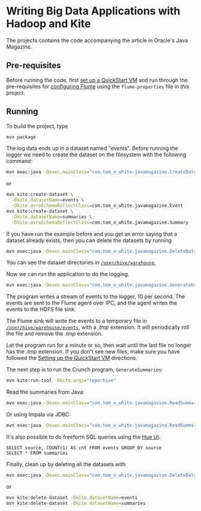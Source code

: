 Writing Big Data Applications with Hadoop and Kite
==================================================

The projects contains the code accompanying the article in
Oracle's Java Magazine.

## Pre-requisites

Before running the code, first
[set up a QuickStart VM](https://github.com/kite-sdk/kite-examples#setting-up-the-quickstart-vm)
and run through the pre-requisites for [configuring Flume](https://github.com/kite-sdk/kite-examples/tree/master/logging#pre-requisites)
using the `flume.properties` file in *this* project.

## Running

To build the project, type

```bash
mvn package
```

The log data ends up in a dataset named "events". Before running the logger we need
to create the dataset on the filesystem with the following command:

```bash
mvn exec:java -Dexec.mainClass="com.tom_e_white.javamagazine.CreateDatasets" -Dexec.args="repo:hive"
```

or

```bash
mvn kite:create-dataset \
  -Dkite.datasetName=events \
  -Dkite.avroSchemaReflectClass=com.tom_e_white.javamagazine.Event
mvn kite:create-dataset \
  -Dkite.datasetName=summaries \
  -Dkite.avroSchemaReflectClass=com.tom_e_white.javamagazine.Summary
```

If you have run the example before and you get an error saying
that a dataset already exists, then you can delete the
datasets by running

```bash
mvn exec:java -Dexec.mainClass="com.tom_e_white.javamagazine.DeleteDatasets" -Dexec.args="repo:hive"
```

You can see the dataset directories in [`/user/hive/warehouse`](http://localhost:8888/filebrowser/#/user/hive/warehouse),

Now we can run the application to do the logging.

```bash
mvn exec:java -Dexec.mainClass="com.tom_e_white.javamagazine.GenerateEvents"
```

The program writes a stream of events to the logger,
10 per second. The events are sent to the Flume agent
over IPC, and the agent writes the events to the HDFS file sink.

The Flume sink will write the events to a temporary file in
[`/user/hive/warehouse/events`](http://localhost:8888/filebrowser/#/user/hive/warehouse//events),
with a _.tmp_ extension. It will periodically roll the file
and remove the _.tmp_ extension.

Let the program run for a minute or so, then wait until the
last file no longer has the _.tmp_ extension. If you don't see
new files, make sure you have followed the [Setting up the QuickStart VM](https://github.com/kite-sdk/kite-examples#setting-up-the-quickstart-vm)
directions.

The next step is to run the Crunch program, `GenerateSummaries`:

```bash
mvn kite:run-tool -Dkite.args="repo:hive"
```

Read the summaries from Java:

```bash
mvn exec:java -Dexec.mainClass="com.tom_e_white.javamagazine.ReadSummaries" -Dexec.args="repo:hive"
```

Or using Impala via JDBC:

```bash
mvn exec:java -Dexec.mainClass="com.tom_e_white.javamagazine.ReadSummariesJdbc"
```

It's also possible to do freeform SQL queries using the
[Hue UI](http://localhost:8888/impala/execute/).

```
SELECT source, COUNT(1) AS cnt FROM events GROUP BY source
SELECT * FROM summaries
```

Finally, clean up by deleting all the datasets with

```bash
mvn exec:java -Dexec.mainClass="com.tom_e_white.javamagazine.DeleteDatasets" -Dexec.args="repo:hive"
```

or

```bash
mvn kite:delete-dataset -Dkite.datasetName=events
mvn kite:delete-dataset -Dkite.datasetName=summaries
```

